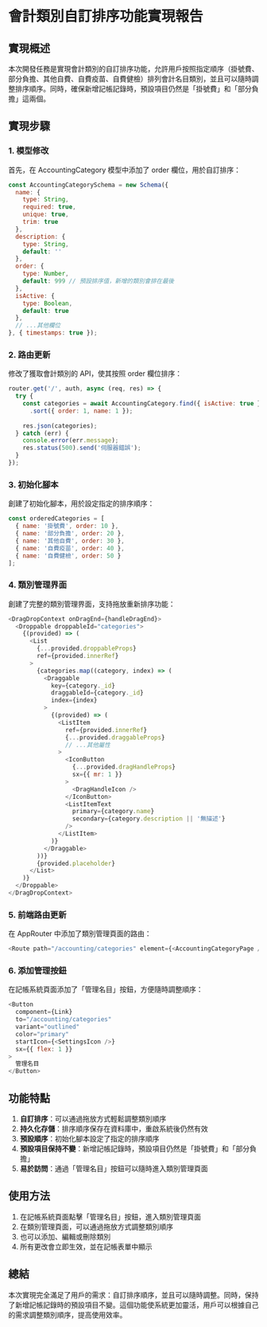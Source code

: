 # 會計類別自訂排序功能實現報告

## 實現概述

本次開發任務是實現會計類別的自訂排序功能，允許用戶按照指定順序（掛號費、部分負擔、其他自費、自費疫苗、自費健檢）排列會計名目類別，並且可以隨時調整排序順序。同時，確保新增記帳記錄時，預設項目仍然是「掛號費」和「部分負擔」這兩個。

## 實現步驟

### 1. 模型修改

首先，在 AccountingCategory 模型中添加了 order 欄位，用於自訂排序：

```javascript
const AccountingCategorySchema = new Schema({
  name: {
    type: String,
    required: true,
    unique: true,
    trim: true
  },
  description: {
    type: String,
    default: ''
  },
  order: {
    type: Number,
    default: 999 // 預設排序值，新增的類別會排在最後
  },
  isActive: {
    type: Boolean,
    default: true
  },
  // ...其他欄位
}, { timestamps: true });
```

### 2. 路由更新

修改了獲取會計類別的 API，使其按照 order 欄位排序：

```javascript
router.get('/', auth, async (req, res) => {
  try {
    const categories = await AccountingCategory.find({ isActive: true })
      .sort({ order: 1, name: 1 });
      
    res.json(categories);
  } catch (err) {
    console.error(err.message);
    res.status(500).send('伺服器錯誤');
  }
});
```

### 3. 初始化腳本

創建了初始化腳本，用於設定指定的排序順序：

```javascript
const orderedCategories = [
  { name: '掛號費', order: 10 },
  { name: '部分負擔', order: 20 },
  { name: '其他自費', order: 30 },
  { name: '自費疫苗', order: 40 },
  { name: '自費健檢', order: 50 }
];
```

### 4. 類別管理界面

創建了完整的類別管理界面，支持拖放重新排序功能：

```javascript
<DragDropContext onDragEnd={handleDragEnd}>
  <Droppable droppableId="categories">
    {(provided) => (
      <List
        {...provided.droppableProps}
        ref={provided.innerRef}
      >
        {categories.map((category, index) => (
          <Draggable
            key={category._id}
            draggableId={category._id}
            index={index}
          >
            {(provided) => (
              <ListItem
                ref={provided.innerRef}
                {...provided.draggableProps}
                // ...其他屬性
              >
                <IconButton
                  {...provided.dragHandleProps}
                  sx={{ mr: 1 }}
                >
                  <DragHandleIcon />
                </IconButton>
                <ListItemText
                  primary={category.name}
                  secondary={category.description || '無描述'}
                />
              </ListItem>
            )}
          </Draggable>
        ))}
        {provided.placeholder}
      </List>
    )}
  </Droppable>
</DragDropContext>
```

### 5. 前端路由更新

在 AppRouter 中添加了類別管理頁面的路由：

```javascript
<Route path="/accounting/categories" element={<AccountingCategoryPage />} />
```

### 6. 添加管理按鈕

在記帳系統頁面添加了「管理名目」按鈕，方便隨時調整順序：

```javascript
<Button
  component={Link}
  to="/accounting/categories"
  variant="outlined"
  color="primary"
  startIcon={<SettingsIcon />}
  sx={{ flex: 1 }}
>
  管理名目
</Button>
```

## 功能特點

1. **自訂排序**：可以通過拖放方式輕鬆調整類別順序
2. **持久化存儲**：排序順序保存在資料庫中，重啟系統後仍然有效
3. **預設順序**：初始化腳本設定了指定的排序順序
4. **預設項目保持不變**：新增記帳記錄時，預設項目仍然是「掛號費」和「部分負擔」
5. **易於訪問**：通過「管理名目」按鈕可以隨時進入類別管理頁面

## 使用方法

1. 在記帳系統頁面點擊「管理名目」按鈕，進入類別管理頁面
2. 在類別管理頁面，可以通過拖放方式調整類別順序
3. 也可以添加、編輯或刪除類別
4. 所有更改會立即生效，並在記帳表單中顯示

## 總結

本次實現完全滿足了用戶的需求：自訂排序順序，並且可以隨時調整。同時，保持了新增記帳記錄時的預設項目不變。這個功能使系統更加靈活，用戶可以根據自己的需求調整類別順序，提高使用效率。
